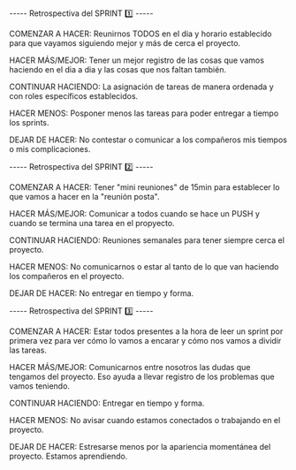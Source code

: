 ----- Retrospectiva del SPRINT 1️⃣ ----- 
  
  COMENZAR A HACER: Reunirnos TODOS en el dia y horario establecido para que vayamos siguiendo mejor y más de cerca el proyecto.

  HACER MÁS/MEJOR: Tener un mejor registro de las cosas que vamos haciendo en el dia a dia y las cosas que nos faltan también.

  CONTINUAR HACIENDO: La asignación de tareas de manera ordenada y con roles específicos establecidos. 

  HACER MENOS: Posponer menos las tareas para poder entregar a tiempo los sprints.

  DEJAR DE HACER: No contestar o comunicar a los compañeros mis tiempos o mis complicaciones.
  
  
----- Retrospectiva del SPRINT 2️⃣ ----- 
  
  COMENZAR A HACER: Tener "mini reuniones" de 15min para establecer lo que vamos a hacer en la "reunión posta".

  HACER MÁS/MEJOR: Comunicar a todos cuando se hace un PUSH y cuando se termina una tarea en el propyecto.

  CONTINUAR HACIENDO: Reuniones semanales para tener siempre cerca el proyecto.

  HACER MENOS: No comunicarnos o estar al tanto de lo que van haciendo los compañeros en el proyecto.

  DEJAR DE HACER: No entregar en tiempo y forma.
  
  
----- Retrospectiva del SPRINT 3️⃣ -----

  COMENZAR A HACER: Estar todos presentes a la hora de leer un sprint por primera vez para ver cómo lo vamos a encarar y cómo nos vamos a dividir las tareas.

  HACER MÁS/MEJOR: Comunicarnos entre nosotros las dudas que tengamos del proyecto. Eso ayuda a llevar registro de los problemas que vamos teniendo.

  CONTINUAR HACIENDO: Entregar en tiempo y forma.

  HACER MENOS: No avisar cuando estamos conectados o trabajando en el proyecto. 

  DEJAR DE HACER: Estresarse menos por la apariencia momentánea del proyecto. Estamos aprendiendo.
  
  
